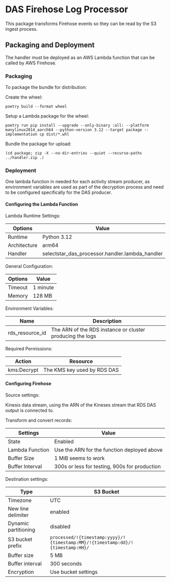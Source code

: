 # DAS Firehose Log Processor

This package transforms Firehose events so they can be read by the S3 ingest
process.

## Packaging and Deployment

The handler must be deployed as an AWS Lambda function that can be called by
AWS Firehose.

### Packaging

To package the bundle for distribution:

Create the wheel:
```
poetry build --format wheel
```

Setup a Lambda package for the wheel:
```
poetry run pip install --upgrade --only-binary :all: --platform manylinux2014_aarch64 --python-version 3.12 --target package --implementation cp dist/*.whl
```

Bundle the package for upload:
```
(cd package; zip -X --no-dir-entries --quiet --recurse-paths ../handler.zip .)
```

### Deployment

One lambda function in needed for each activity stream producer, as environment
variables are used as part of the decryption process and need to be configured
specifically for the DAS producer.

#### Configuring the Lambda Function

Lambda Runtime Settings:

| Options      | Value                                           |
|--------------|-------------------------------------------------|
| Runtime      | Python 3.12                                     |
| Architecture | arm64                                           |
| Handler      | selectstar_das_processor.handler.lambda_handler |

General Configuration:

| Options | Value    |
|---------|----------|
| Timeout | 1 minute |
| Memory  | 128 MB   |

Environment Variables:

| Name            | Description                                               |
|-----------------|-----------------------------------------------------------|
| rds_resource_id | The ARN of the RDS instance or cluster producing the logs |

Required Permissions:

| Action      | Resource                    |
|-------------|-----------------------------|
| kms:Decrypt | The KMS key used by RDS DAS |

#### Configuring Firehose

Source settings:

Kinesis data stream, using the ARN of the Kineses stream that RDS DAS output is
connected to.

Transform and convert records:

| Settings        | Value                                         |
|-----------------|-----------------------------------------------|
| State           | Enabled                                       |
| Lambda Function | Use the ARN for the function deployed above   |
| Buffer Size     | 1 MiB seems to work                           |
| Buffer Interval | 300s or less for testing, 900s for production |

Destination settings:

| Type                 | S3 Bucket                                                                      |
|----------------------|--------------------------------------------------------------------------------|
| Timezone             | UTC                                                                            |
| New line delimiter   | enabled                                                                        |
| Dynamic partitioning | disabled                                                                       |
| S3 bucket prefix     | `processed/!{timestamp:yyyy}/!{timestamp:MM}/!{timestamp:dd}/!{timestamp:HH}/` |
| Buffer size          | 5 MB                                                                           |
| Buffer interval      | 300 seconds                                                                    |
| Encryption           | Use bucket settings                                                            |

